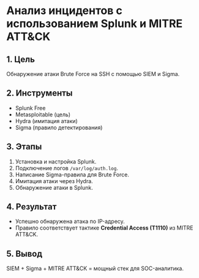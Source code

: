
# Анализ инцидентов с использованием Splunk и MITRE ATT&CK

## 1. Цель
Обнаружение атаки Brute Force на SSH с помощью SIEM и Sigma.

## 2. Инструменты
- Splunk Free
- Metasploitable (цель)
- Hydra (имитация атаки)
- Sigma (правило детектирования)

## 3. Этапы
1. Установка и настройка Splunk.
2. Подключение логов `/var/log/auth.log`.
3. Написание Sigma-правила для Brute Force.
4. Имитация атаки через Hydra.
5. Обнаружение атаки в Splunk.

## 4. Результат
- Успешно обнаружена атака по IP-адресу.
- Правило соответствует тактике **Credential Access (T1110)** из MITRE ATT&CK.

## 5. Вывод
SIEM + Sigma + MITRE ATT&CK = мощный стек для SOC-аналитика.
